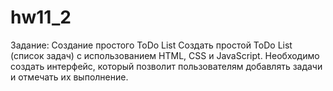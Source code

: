 # hw11_2

Задание: Создание простого ToDo List
Cоздать простой ToDo List (список задач) с использованием HTML, CSS и JavaScript. Необходимо создать интерфейс, который позволит пользователям добавлять задачи и отмечать их выполнение.
